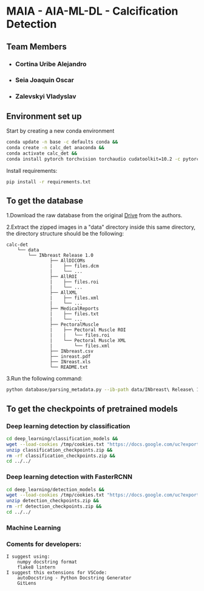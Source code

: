 # MAIA - AIA-ML-DL - Calcification Detection

## Team Members

- ### Cortina Uribe Alejandro

- ### Seia Joaquin Oscar

- ### Zalevskyi Vladyslav

## Environment set up

Start by creating a new conda environment

```bash
conda update -n base -c defaults conda &&
conda create -n calc_det anaconda &&
conda activate calc_det &&
conda install pytorch torchvision torchaudio cudatoolkit=10.2 -c pytorch
```

Install requirements:

```bash
pip install -r requirements.txt
```

## To get the database

1.Download the raw database from the original [Drive](https://drive.google.com/file/d/19n-p9p9C0eCQA1ybm6wkMo-bbeccT_62/view) from the authors.

2.Extract the zipped images in a "data" directory inside this same directory, the directory structure should be the following:

```
calc-det
    └── data
        └── INbreast Release 1.0
                ├── AllDICOMs
                |    ├── files.dcm
                |    └── ...
                ├── AllROI
                |    ├── files.roi
                |    └── ...
                ├── AllXML
                |    ├── files.xml
                |    └── ...
                ├── MedicalReports
                |    ├── files.txt
                |    └── ...
                ├── PectoralMuscle
                |    ├── Pectoral Muscle ROI
                |    |   └── files.roi
                |    └── Pectoral Muscle XML
                |        └── files.xml
                ├── INbreast.csv
                ├── inreast.pdf
                ├── INreast.xls
                └── README.txt
```

3.Run the following command:

```bash
python database/parsing_metadata.py --ib-path data/INbreast\ Release\ 1.0/ --rp --v --cb --pect-musc-mask
```

## To get the checkpoints of pretrained models

### Deep learning detection by classification

```bash
cd deep_learning/classification_models &&
wget --load-cookies /tmp/cookies.txt "https://docs.google.com/uc?export=download&confirm=$(wget --quiet --save-cookies /tmp/cookies.txt --keep-session-cookies --no-check-certificate 'https://docs.google.com/uc?export=download&id=16BbvvZcS2Qx421v9QKpKH4JrVKF1Efcf' -O- | sed -rn 's/.*confirm=([0-9A-Za-z_]+).*/\1\n/p')&id=16BbvvZcS2Qx421v9QKpKH4JrVKF1Efcf" -O classification_checkpoints.zip && rm -rf /tmp/cookies.txt &&
unzip classification_checkpoints.zip &&
rm -rf classification_checkpoints.zip &&
cd ../../
```

### Deep learning detection with FasterRCNN

```bash
cd deep_learning/detection_models &&
wget --load-cookies /tmp/cookies.txt "https://docs.google.com/uc?export=download&confirm=$(wget --quiet --save-cookies /tmp/cookies.txt --keep-session-cookies --no-check-certificate 'https://docs.google.com/uc?export=download&id=' -O- | sed -rn 's/.*confirm=([0-9A-Za-z_]+).*/\1\n/p')&id=" -O detection_checkpoints.zip && rm -rf /tmp/cookies.txt &&
unzip detection_checkpoints.zip &&
rm -rf detection_checkpoints.zip &&
cd ../../
```

### Machine Learning

### Coments for developers:
    I suggest using:
        numpy docstring format
        flake8 lintern
    I suggest this extensions for VSCode:
        autoDocstring - Python Docstring Generator
        GitLens
